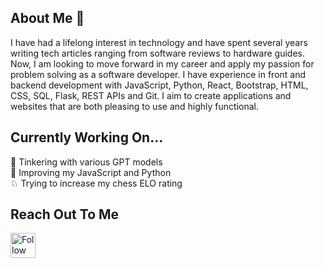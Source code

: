 ## About Me 👋

I have had a lifelong interest in technology and have spent several years writing tech articles ranging from software reviews to hardware guides. Now, I am looking to move forward in my career and apply my passion for problem solving as a software developer. I have experience in front and backend development with JavaScript, Python, React, Bootstrap, HTML, CSS, SQL, Flask, REST APIs and Git. I aim to create applications and websites that are both pleasing to use and highly functional.

## Currently Working On...

🤖 Tinkering with various GPT models  
📖 Improving my JavaScript and Python  
♘ Trying to increase my chess ELO rating  

## Reach Out To Me

[<img src="https://image.similarpng.com/very-thumbnail/2020/07/Linkedin-logo-on-transparent-Background-PNG-.png" height="40em" align="center" alt="Follow Brian on LinkedIn" title="Follow Brian on LinkedIn"/>](https://www.linkedin.com/in/bpmurray/)
<!--
**bpmurray77/bpmurray77** is a ✨ _special_ ✨ repository because its `README.md` (this file) appears on your GitHub profile.

Here are some ideas to get you started:

- 🔭 I’m currently working on ...
- 🌱 I’m currently learning ...
- 👯 I’m looking to collaborate on ...
- 🤔 I’m looking for help with ...
- 💬 Ask me about ...
- 📫 How to reach me: ...
- 😄 Pronouns: ...
- ⚡ Fun fact: ...
-->
